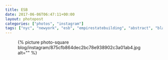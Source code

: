```yaml
---
title: ESB
date: 2017-06-06T06:47:11+00:00
layout: photopost
categories: ["photos", "instagram"]
tags: ["nyc", "newyork", "esb", "empirestatebuilding", "abstract", "blackandwhite", "architecture", "sunlight"]
---
```


<figure class="photo photo--square">
  {% picture photo-square blog/instagram/875cfb864dec2bc78e938902c3a01ab4.jpg alt="" %}
</figure>


